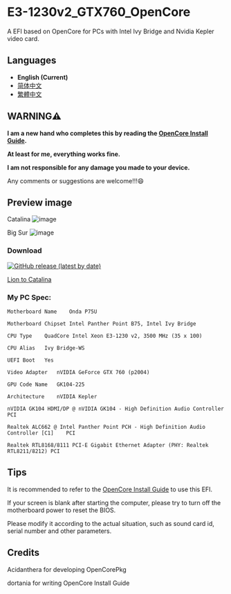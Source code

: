 # E3-1230v2_GTX760_OpenCore
A EFI based on OpenCore for PCs with Intel Ivy Bridge and Nvidia Kepler video card.

## Languages

- **English (Current)**
- [简体中文](https://github.com/hunanhjx/OpenCore-IvyBridge-Kepler/blob/master/README_zh-Hans.md)
- [繁體中文](https://github.com/hunanhjx/OpenCore-IvyBridge-Kepler/blob/master/README_zh-Hant.md)

## **WARNING⚠️**

**I am a new hand who completes this by reading the [OpenCore Install Guide](https://dortania.github.io/OpenCore-Install-Guide/).**

**At least for me, everything works fine.**

**I am not responsible for any damage you made to your device.**

Any comments or suggestions are welcome!!!😄

## Preview image
Catalina
![image](https://github.com/hunanhjx/OpenCore-IvyBridge-Kepler/raw/master/PreviewImages/1.png)

Big Sur
![image](https://github.com/hunanhjx/OpenCore-IvyBridge-Kepler/raw/master/PreviewImages/2.png)

### Download
[![GitHub release (latest by date)](https://img.shields.io/github/downloads/hunanhjx/E3-1230v2_GTX760_OpenCore/latest/total?label=Big%20Sur%20Latest&style=for-the-badge)](https://github.com/hunanhjx/OpenCore-IvyBridge-Kepler/releases/latest)

[Lion to Catalina](https://github.com/hunanhjx/E3-1230v2_GTX760_OpenCore/releases/tag/0.6.2)


### My PC Spec:

    Motherboard Name	Onda P75U
    
    Motherboard Chipset	Intel Panther Point B75, Intel Ivy Bridge
    
    CPU Type	QuadCore Intel Xeon E3-1230 v2, 3500 MHz (35 x 100)
    
    CPU Alias	Ivy Bridge-WS
    
    UEFI Boot	Yes
    
    Video Adapter	nVIDIA GeForce GTX 760 (p2004)
    
    GPU Code Name	GK104-225
    
    Architecture	nVIDIA Kepler
    
    nVIDIA GK104 HDMI/DP @ nVIDIA GK104 - High Definition Audio Controller	PCI
    
    Realtek ALC662 @ Intel Panther Point PCH - High Definition Audio Controller [C1]	PCI
    
    Realtek RTL8168/8111 PCI-E Gigabit Ethernet Adapter (PHY: Realtek RTL8211/8212)	PCI
    

## Tips

It is recommended to refer to the [OpenCore Install Guide](https://dortania.github.io/OpenCore-Install-Guide/) to use this EFI.

If your screen is blank after starting the computer, please try to turn off the motherboard power to reset the BIOS.

Please modify it according to the actual situation, such as sound card id, serial number and other parameters.

## Credits

Acidanthera for developing OpenCorePkg

dortania for writing OpenCore Install Guide
